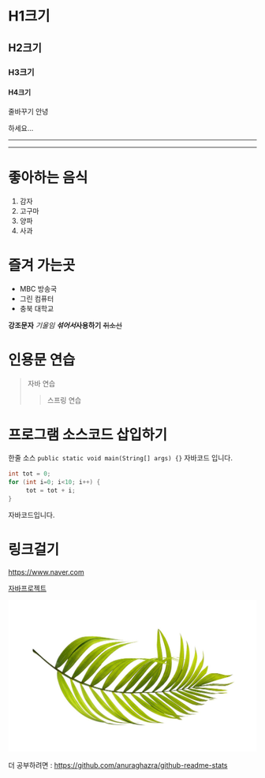 
# H1크기
## H2크기
### H3크기
#### H4크기
줄바꾸기
안녕

하세요...

---

***

# 좋아하는 음식
1. 감자
2. 고구마
3. 양파
4. 사과

# 즐겨 가는곳
- MBC 방송국
- 그린 컴퓨터
- 충북 대학교

**강조문자**
_기울임_
***섞어서***__사용하기__
~~취소선~~

# 인용문 연습
> 자바 연습
>> 스프링 연습

# 프로그램 소스코드 삽입하기
한줄 소스 `public static void main(String[] args) {}` 자바코드 입니다.
```java
int tot = 0;
for (int i=0; i<10; i++) {
     tot = tot + i;
}
```
자바코드입니다.

# 링크걸기
<https://www.naver.com>

[자바프로젝트](https://github.com/cbsk1126/demo5/)

![자바맨소개](https://github.com/eunhaKim/demo5/blob/master/src/main/resources/static/images/1.jpg)


더 공부하려면 : https://github.com/anuraghazra/github-readme-stats
